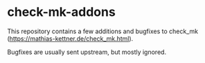 # check-mk-addons

This repository contains a few additions and bugfixes to check_mk (https://mathias-kettner.de/check_mk.html). 

Bugfixes are usually sent upstream, but mostly ignored.
